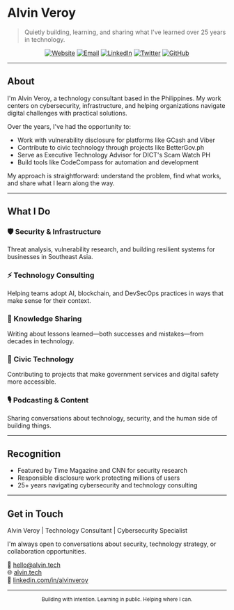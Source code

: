 # Alvin Veroy

> Quietly building, learning, and sharing what I've learned over 25 years in technology.

<div align="center">

[![Website](https://img.shields.io/badge/alvin.tech-gray?style=flat&logo=safari&logoColor=white)](https://alvin.tech)
[![Email](https://img.shields.io/badge/hello@alvin.tech-gray?style=flat&logo=gmail&logoColor=white)](mailto:hello@alvin.tech)
[![LinkedIn](https://img.shields.io/badge/LinkedIn-gray?style=flat&logo=linkedin&logoColor=white)](https://www.linkedin.com/in/alvinveroy/)
[![Twitter](https://img.shields.io/badge/@AlvinVeroy-gray?style=flat&logo=twitter&logoColor=white)](https://twitter.com/AlvinVeroy)
[![GitHub](https://img.shields.io/badge/GitHub-gray?style=flat&logo=github&logoColor=white)](https://github.com/alvinveroy)

</div>

---

## About

I'm Alvin Veroy, a technology consultant based in the Philippines. My work centers on cybersecurity, infrastructure, and helping organizations navigate digital challenges with practical solutions.

Over the years, I've had the opportunity to:
- Work with vulnerability disclosure for platforms like GCash and Viber
- Contribute to civic technology through projects like BetterGov.ph
- Serve as Executive Technology Advisor for DICT's Scam Watch PH
- Build tools like CodeCompass for automation and development

My approach is straightforward: understand the problem, find what works, and share what I learn along the way.

---

## What I Do

### 🛡️ Security & Infrastructure
Threat analysis, vulnerability research, and building resilient systems for businesses in Southeast Asia.

### ⚡ Technology Consulting  
Helping teams adopt AI, blockchain, and DevSecOps practices in ways that make sense for their context.

### 💭 Knowledge Sharing
Writing about lessons learned—both successes and mistakes—from decades in technology.

### 🌱 Civic Technology
Contributing to projects that make government services and digital safety more accessible.

### 🎙️ Podcasting & Content
Sharing conversations about technology, security, and the human side of building things.

---

## Recognition

- Featured by Time Magazine and CNN for security research
- Responsible disclosure work protecting millions of users
- 25+ years navigating cybersecurity and technology consulting

---

## Get in Touch

Alvin Veroy | Technology Consultant | Cybersecurity Specialist

I'm always open to conversations about security, technology strategy, or collaboration opportunities.

📧 hello@alvin.tech  
🌐 [alvin.tech](https://alvin.tech)  
💼 [linkedin.com/in/alvinveroy](https://www.linkedin.com/in/alvinveroy/)

---

<div align="center">
<sub>Building with intention. Learning in public. Helping where I can.</sub>
</div>
